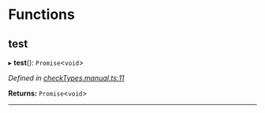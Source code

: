 

# Functions

<a id="test"></a>

##  test

▸ **test**(): `Promise`<`void`>

*Defined in [checkTypes.manual.ts:11](https://github.com/polkadot-js/api/blob/1ea1f6f/packages/api/src/checkTypes.manual.ts#L11)*

**Returns:** `Promise`<`void`>

___

